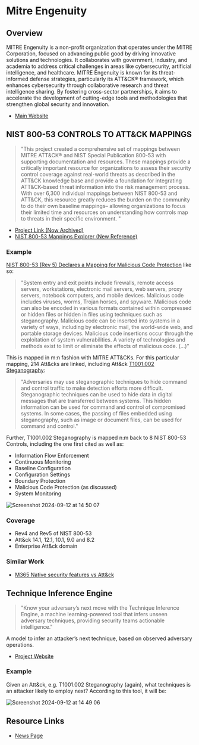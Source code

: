 # Mitre Engenuity

## Overview

MITRE Engenuity is a non-profit organization that operates under the MITRE Corporation, focused on advancing public good by driving innovative solutions and technologies. It collaborates with government, industry, and academia to address critical challenges in areas like cybersecurity, artificial intelligence, and healthcare. MITRE Engenuity is known for its threat-informed defense strategies, particularly its ATT&CK® framework, which enhances cybersecurity through collaborative research and threat intelligence sharing. By fostering cross-sector partnerships, it aims to accelerate the development of cutting-edge tools and methodologies that strengthen global security and innovation.

- [Main Website](https://mitre-engenuity.org)

## NIST 800-53 CONTROLS TO ATT&CK MAPPINGS

> "This project created a comprehensive set of mappings between MITRE ATT&CK® and NIST Special Publication 800-53 with supporting documentation and resources. These mappings provide a critically important resource for organizations to assess their security control coverage against real-world threats as described in the ATT&CK knowledge base and provide a foundation for integrating ATT&CK-based threat information into the risk management process. With over 6,300 individual mappings between NIST 800-53 and ATT&CK, this resource greatly reduces the burden on the community to do their own baseline mappings– allowing organizations to focus their limited time and resources on understanding how controls map to threats in their specific environment. "

- [Project Link (Now Archived)](https://github.com/center-for-threat-informed-defense/attack-control-framework-mappings)
- [NIST 800-53 Mappings Explorer (New Reference)](https://center-for-threat-informed-defense.github.io/mappings-explorer/external/nist/)

### Example

[NIST 800-53 (Rev 5) Declares a Mapping for Malicious Code Protection](https://center-for-threat-informed-defense.github.io/mappings-explorer/external/nist/attack-14.1/domain-enterprise/nist-rev5/SI-03/) like so:

> "System entry and exit points include firewalls, remote access servers, workstations, electronic mail servers, web servers, proxy servers, notebook computers, and mobile devices. Malicious code includes viruses, worms, Trojan horses, and spyware. Malicious code can also be encoded in various formats contained within compressed or hidden files or hidden in files using techniques such as steganography. Malicious code can be inserted into systems in a variety of ways, including by electronic mail, the world-wide web, and portable storage devices. Malicious code insertions occur through the exploitation of system vulnerabilities. A variety of technologies and methods exist to limit or eliminate the effects of malicious code. (...)"

This is mapped in m:n fashion with MITRE ATT&CKs.  For this particular mapping, 214 Att&cks are linked, including Att&ck [T1001.002 Steganography](https://center-for-threat-informed-defense.github.io/mappings-explorer/attack/attack-14.1/domain-enterprise/techniques/T1001.002/):

> "Adversaries may use steganographic techniques to hide command and control traffic to make detection efforts more difficult. Steganographic techniques can be used to hide data in digital messages that are transferred between systems. This hidden information can be used for command and control of compromised systems. In some cases, the passing of files embedded using steganography, such as image or document files, can be used for command and control."

Further, T1001.002 Steganography is mapped n:m back to 8 NIST 800-53 Controls, including the one first cited as well as:

 - Information Flow Enforcement
 - Continuous Monitoring
 - Baseline Configuration
 - Configuration Settings
 - Boundary Protection
 - Malicious Code Protection (as discussed)
 - System Monitoring

![Screenshot 2024-09-12 at 14 50 07](https://github.com/user-attachments/assets/26f15876-d47f-447f-9f6a-ace0f713801b)

### Coverage

- Rev4 and Rev5 of NIST 800-53
- Att&ck 14.1, 12.1, 10.1, 9.0 and 8.2
- Enterprise Att&ck domain

### Similar Work

- [M365 Native security features vs Att&ck](https://mitre-engenuity.org/cybersecurity/center-for-threat-informed-defense/our-work/security-stack-mappings-microsoft-365/)

## Technique Inference Engine

> "Know your adversary’s next move with the Technique Inference Engine, a machine learning-powered tool that infers unseen adversary techniques, providing security teams actionable intelligence."

A model to infer an attacker’s next technique, based on observed adversary operations.

- [Project Website](https://center-for-threat-informed-defense.github.io/technique-inference-engine/#/)

### Example

Given an Att&ck, e.g. T1001.002 Steganography (again), what techniques is an attacker likely to employ next?  According to this tool, it will be:

![Screenshot 2024-09-12 at 14 49 06](https://github.com/user-attachments/assets/59835eb4-25ae-4598-838d-4c6facf650a7)

  
## Resource Links

- [News Page](https://mitre-engenuity.org/news-insights/)
